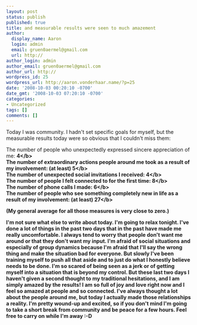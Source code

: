 ```yaml
---
layout: post
status: publish
published: true
title: and measurable results were seen to much amazement
author:
  display_name: Aaron
  login: admin
  email: gruen0aermel@gmail.com
  url: http://
author_login: admin
author_email: gruen0aermel@gmail.com
author_url: http://
wordpress_id: 25
wordpress_url: http://aaron.vonderhaar.name/?p=25
date: '2008-10-03 00:20:10 -0700'
date_gmt: '2008-10-03 07:20:10 -0700'
categories:
- Uncategorized
tags: []
comments: []
---
```

<p>Today I was community.  I hadn't set specific goals for myself, but the measurable results today were so obvious that I couldn't miss them:</p>
<p>The number of people who unexpectedly expressed sincere appreciation of me: <b>4<&#47;b><br />
The number of extraordinary actions people around me took as a result of my involvement: (at least) <b>5<&#47;b><br />
The number of unexpected social invitations I received: <b>4<&#47;b><br />
The number of people I felt connected to for the first time: <b>8<&#47;b><br />
The number of phone calls I made: <b>6<&#47;b><br />
The number of people who see something completely new in life as a result of my involvement: (at least) <b>27<&#47;b></p>
<p>(My general average for all those measures is very close to zero.)</p>
<p>I'm not sure what else to write about today.  I'm going to relax tonight.  I've done a lot of things in the past two days that in the past have made me really uncomfortable.  I always tend to worry that people don't want me around or that they don't want my input.  I'm afraid of social situations and especially of group dynamics because I'm afraid that I'll say the wrong thing and make the situation bad for everyone.  But slowly I've been training myself to push all that aside and to just do what I honestly believe needs to be done.  I'm so scared of being seen as a jerk or of getting myself into a situation that is beyond my control.  But these last two days I haven't given a second thought to my traditional hesitations, and I am simply amazed by the results!  I am so full of joy and love right now and I feel so amazed at people and so connected.  I've always thought a lot about the people around me, but today I actually made those relationships a reality.  I'm pretty wound-up and excited, so if you don't mind I'm going to take a short break from community and be peace for a few hours.  Feel free to carry on while I'm away :-D</p>
